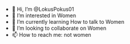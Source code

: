 - 👋 Hi, I’m @LokusPokus01
- 👀 I’m interested in Women
- 🌱 I’m currently learning How to talk to Women
- 💞️ I’m looking to collaborate on Women
- 📫 How to reach me: not women
